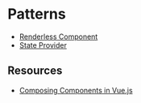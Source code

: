 # Patterns

- [Renderless Component](./renderless-component.md)
- [State Provider](./state-provider/readme.md)

## Resources

- [Composing Components in Vue.js](https://dulisz.com/blog/composing-components-in-vue-js/)
